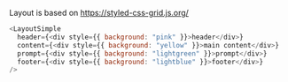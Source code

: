 Layout is based on https://styled-css-grid.js.org/

```js
<LayoutSimple
  header={<div style={{ background: "pink" }}>header</div>}
  content={<div style={{ background: "yellow" }}>main content</div>}
  prompt={<div style={{ background: "lightgreen" }}>prompt</div>}
  footer={<div style={{ background: "lightblue" }}>footer</div>}
/>
```
